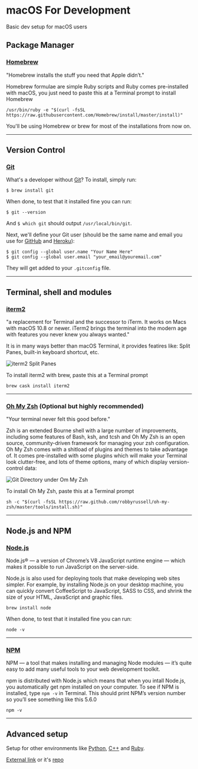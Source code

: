 # macOS For Development

Basic dev setup for macOS users

## Package Manager

### [Homebrew](https://brew.sh/)

"Homebrew installs the stuff you need that Apple didn’t."

Homebrew formulae are simple Ruby scripts and Ruby comes pre-installed with macOS, you just need to paste this at a Terminal prompt to install Homebrew

```
/usr/bin/ruby -e "$(curl -fsSL https://raw.githubusercontent.com/Homebrew/install/master/install)"
```

You'll be using Homebrew or brew for most of the installations from now on.

***

## Version Control

### [Git](http://git-scm.com/)

What's a developer without [Git](http://git-scm.com/)? To install, simply run:

    $ brew install git
    
When done, to test that it installed fine you can run:

    $ git --version
    
And `$ which git` should output `/usr/local/bin/git`.

Next, we'll define your Git user (should be the same name and email you use for [GitHub](https://github.com/) and [Heroku](http://www.heroku.com/)):

    $ git config --global user.name "Your Name Here"
    $ git config --global user.email "your_email@youremail.com"

They will get added to your `.gitconfig` file.

***

## Terminal, shell and modules

### [iterm2](https://www.iterm2.com/)

"a replacement for Terminal and the successor to iTerm. It works on Macs with macOS 10.8 or newer. iTerm2 brings the terminal into the modern age with features you never knew you always wanted."

It is in many ways better than macOS Terminal, it provides featires like: Split Panes, built-in keyboard shortcut, etc.

<img alt="iterm2 Split Panes" src="https://www.iterm2.com/img/screenshots/split_panes.png">

To install iterm2 with brew, paste this at a Terminal prompt

```
brew cask install iterm2
```

***

### [Oh My Zsh](https://github.com/robbyrussell/oh-my-zsh) (Optional but highly recommended)

"Your terminal never felt this good before."

Zsh is an extended Bourne shell with a large number of improvements, including some features of Bash, ksh, and tcsh and Oh My Zsh is an open source, community-driven framework for managing your zsh configuration. Oh My Zsh comes with a shitload of plugins and themes to take advantage of. It comes pre-installed with some plugins which will make your Terminal look clutter-free, and lots of theme options, many of which display version-control data:

<img alt="Git Directory under Om My Zsh" src="https://git-scm.com/book/en/v2/images/zsh-oh-my.png">

To install Oh My Zsh, paste this at a Terminal prompt

```
sh -c "$(curl -fsSL https://raw.github.com/robbyrussell/oh-my-zsh/master/tools/install.sh)"
```

***

## Node.js and NPM

### [Node.js](https://nodejs.org)

Node.js® — a version of Chrome’s V8 JavaScript runtime engine — which makes it possible to run JavaScript on the server-side.

Node.js is also used for deploying tools that make developing web sites simpler. For example, by installing Node.js on your desktop machine, you can quickly convert CoffeeScript to JavaScript, SASS to CSS, and shrink the size of your HTML, JavaScript and graphic files.

```
brew install node
```

When done, to test that it installed fine you can run:

```
node -v
```

***

### [NPM](https://npmjs.com)

NPM — a tool that makes installing and managing Node modules — it’s quite easy to add many useful tools to your web development toolkit.

npm is distributed with Node.js which means that when you intall Node.js, you automatically get npm installed on your computer. To see if NPM is installed, type `npm -v` in Terminal. This should print NPM’s version number so you’ll see something like this 5.6.0

```
npm -v
```

***

## Advanced setup

Setup for other environments like [Python](https://www.python.org), [C++](http://www.cplusplus.com) and [Ruby](https://www.ruby-lang.org).

[External link](https://sourabhbajaj.com/mac-setup) or it's [repo](https://github.com/sb2nov/mac-setup)
